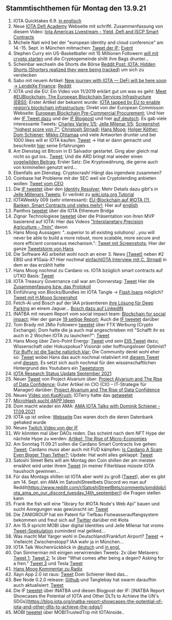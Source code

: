 ## Stammtischthemen für Montag den 13.9.21

1. IOTA Quicktakes 6.9. [in englisch](https://www.youtube.com/watch?v=h2bGyp1PwfU)
2. Neue [IOTA Defi Academy](https://iotadefi.academy/iota-americas-meetup-defi-talk/) Webseite mit schriftl. Zusammenfassung von diesem Video: [Iota Americas Livestream - Yield, Defi and ISCP Smart Contracts](https://www.youtube.com/watch?v=LJmdnR6QDcM)
3. Michele Nati wird bei der "european identity and cloud conference" am 14.-15. Sept. in München mitmachen: [Tweet der IF](https://twitter.com/iota/status/1435157016708780038?s=20); [Event](https://www.kuppingercole.com/events/eic2021#tickets)
4. Stephen Curry ein US-Basketballer mit 15 Millionen Followern [will mit crypto starten](https://twitter.com/StephenCurry30/status/1435047716950667264?s=20) und die Cryptogemeinde shillt ihre Bags drunter...
5. Scheinbar wechseln die Shorts die Börse [Reddit Post: IOTA: Hidden Shorts (Shorters realized they were being tracked)](https://www.reddit.com/r/SatoshiStreetBets/comments/pj5o3z/iota_hidden_shorts_shorters_realized_they_were/?utm_source=share&utm_medium=ios_app&utm_name=iossmf) um sich zu verstecken
6. Sabo mit neuem Artikel: [New journey with IOTA — DeFi will be here soon -> LendeXe Finance](https://medium.com/@sabog/how-i-joined-iota-but-wait-no-defi-when-defi-3071a400afa5): [Reddit](https://www.reddit.com/r/Iota/comments/pj6lkd/new_journey_with_iota_defi_will_be_here_soon/)
7. IOTA und die EU: Ein Video von 11/2019 erklärt gut um was es geht: [Meet #EUBlockchain: The European Blockchain Services Infrastructure (EBSI)](https://www.youtube.com/watch?v=m2uj7fgb2JI); Erster Artikel der bekannt wurde: [IOTA tapped by EU to enable region’s blockchain infrastructure](https://www.finextra.com/newsarticle/38782/iota-tapped-by-eu-to-enable-regions-blockchain-infrastructure); Direkt von der European Commisson Webseite: [European Blockchain Pre-Commercial Procurement](https://digital-strategy.ec.europa.eu/en/news/european-blockchain-pre-commercial-procurement); Und hier der [IF Tweet dazu](https://twitter.com/iota/status/1435214005853896705?s=20) und der [IF Blogpost](https://blog.iota.org/ebsi-building-a-distributed-ledger-technology-for-europe/) und hier [auf deutsch](https://iota-einsteiger-guide.de/iota-european-blockchain-services-infrastructure.html).
Es gab viele interessante Tweets: [Charlex Varley 1/5](https://twitter.com/c_varley/status/1435217564821606405?s=20); [Jelle Milenar 1/5](https://twitter.com/JelleFm/status/1435224616092545031?s=20); [Screenshot "highest score von 7"](https://twitter.com/Vrom14286662/status/1435524842607022080?s=20); [Christoph Strnadl](https://twitter.com/archimate/status/1435256308047958016?s=20); [Hans Moog](https://twitter.com/hus_qy/status/1435217416330567682?s=20); [Holger Köther](https://twitter.com/HolgerKoether/status/1435237287105896452?s=20); [Dom Schiener](https://twitter.com/DomSchiener/status/1435234182788169738?s=20); [Mikko Ohtamaa](https://twitter.com/moo9000/status/1435310504445108224?s=20) und viele Antworten drunter und bei 1000 likes will er IOTA kaufen: [Tweet](https://twitter.com/moo9000/status/1435521349301198851?s=20) -> Hat er dann gemacht und beschreibt [hier](https://twitter.com/moo9000/status/1435607019235446785?s=20) seine Erfahrungen 
8. Am Dienstag ist Bitcoin in El Salvador gestartet. Ging aber gleich mal nicht so gut los.. [Tweet](https://twitter.com/nayibbukele/status/1435481125741289472?t=TtAFEnahwGedm3RZfdqACA&s=19); Und die ARD bringt mal wieder einen [vogelwilden Beitrag](https://www.youtube.com/watch?v=B4S6c35HaAc); Erster Satz: Die Kryptowährung, die gerne auch von kriminellen genutzt wird...
9. Ebenfalls am Dienstag. Cryptocrash! Hängt das irgendwie zusammen?
10. Coinbase hat Probleme mit der SEC weil sie Cryptolending anbieten wollen: [Tweet vom CEO](https://twitter.com/brian_armstrong/status/1435439291715358721?s=20) 
11. Die [IF tweetet](https://twitter.com/iota/status/1435558718893133824?s=20) über den [Identity Resolver](https://explorer.iota.org/mainnet/identity-resolver/); Mehr Details dazu gibt's in [Jelle Millenars Tweets](https://twitter.com/JelleFm/status/1435621922281242629?s=20); Er verlinkt zu [wiki.iota.org Tutorial](https://wiki.iota.org/identity.rs/getting-started/decentralized_identifiers/create/)
12. IOTAWeekly 009 (sehr interessant): [EU-Blockchain auf #IOTA (?), Banken, Smart Contracts und vieles mehr!](https://www.youtube.com/watch?v=s8tgxv2HDLM); Hier auf [english](https://www.youtube.com/watch?v=H_9BCBwiyJM&feature=youtu.be)
13. Panthos [tweetet](https://twitter.com/PantosIO/status/1435584195586297859?s=20) über die IOTA Ethereum Bridge
14. Zignar Technologiese [tweetet](https://twitter.com/zignartech/status/1435848954034405377?s=20) über die Präsentation von ihren MVP basierend auf IOTA: Hier das Videos ["Interplanetary Precision Agriculture - 7min"](https://www.youtube.com/watch?v=E_aPbkINlc8) davon
15. Hans Moog Aussagen: "..superior to all existing solutions/ ..you will never be able to build a more robust, more scalable, more secure and more efficient consensus mechanism.": [Tweet mit Screenshots](https://twitter.com/Vrom14286662/status/1435855676983681027?s=20); Hier der ganze [Tweetstorm von Hans](https://twitter.com/hus_qy/status/1435696942965735431?s=20)
16. Die Software AG arbeitet wohl noch an einer 3. News [(Tweet)](https://twitter.com/archimate/status/1435575816868573188?s=20) neben #2 EBSI und #1Gaia-X? Hier nochmal [einfachIOTA Interview mit C. Strnadl](https://www.youtube.com/watch?v=4TwfcaQlCzQ) in dem er das erzählt hatte
17. Hans Moog nochmal zu Cardano vs. IOTA bzüglich smart contracts auf UTXO Basis: [Tweet](https://twitter.com/hus_qy/status/1435713580297564160?s=20)
18. IOTA Treasury Governance call war am Donnerstag: [Tweet](https://twitter.com/Phylo79288735/status/1435612304033288199?s=20) Hier die [Zusammenfasung bzw. das Protokoll](https://github.com/iota-community/Community-Governance/blob/main/meetings/Community_Call_notes_09.09.21.md)
19. Einführung von Blocks/Bundles im IOTA Tangle -> [Flash loans](https://www.youtube.com/watch?v=BcLmDRyk4IU&feature=youtu.be) möglich? [Tweet mit H.Moog Screenshot](https://twitter.com/Vrom14286662/status/1435524842607022080?s=20)
20. Fetch-Ai und Bosch auf der IAA präsentieren [ihre Lösung für Deep Parking](https://assets.bosch.com/media/global/research/eot/bosch-eot-ai-blockchain-parking-iaa_en.pdf) an einem Jaguar... [Bosch dazu auf LinkedIN](https://www.linkedin.com/posts/bosch-mobility-solutions_iaa-mobility-21-fetchai-activity-6841299475097522177-aw65/)
21. INATBA mit neuem Report vom social impact team: [Blockchain for social impact](https://inatba.org/reports/blockchain-for-social-impact/); Hier der ganze [19 seitige Report](https://unctad.org/system/files/official-document/ecn162021d3_en.pdf); Auch die [IF tweetet](https://twitter.com/iota/status/1435889495975550978?s=20) darüber
22. Tom Brady mit 2Mio Followern [tweetet](https://twitter.com/TomBrady/status/1435634036274352129?s=19) über FTX Werbung (Crypto Exchange); Dom hatte die ja auch mal angeschrieben mit "Schafft ihr es auch in 2 Wochen IOTA zu launchen?": [Tweet](https://twitter.com/DomSchiener/status/1434838868457664514?s=20)
23. Hans Moog über Zero-Point Energy: [Tweet](https://twitter.com/hus_qy/status/1435953441264836611?s=20) und sein [Eli5 Tweet](https://twitter.com/hus_qy/status/1436077100285497347?s=20) dazu; Wissenschaft oder Hokuspokus? Visionär oder hoffnungsloser Optimist? [Für Buffy ist die Sache natürlich klar](https://twitter.com/fudsfuddy/status/1436001481279348743?s=20); Die Community denkt wohl eher so: [Tweet](https://twitter.com/eavesdropperle/status/1436097576080748546?s=20) wobei Hans das auch nochmal relativiert mit [diesem Tweet](https://twitter.com/hus_qy/status/1436242633656000516?s=20) und [diesem](https://twitter.com/hus_qy/status/1437192225272877062?s=20). Es setzt sich auch nochmal für den wissenschaftlichen Hintergrund des Youtubers ein [Tweetstorm](https://twitter.com/hus_qy/status/1437191984905654273?s=20)
24. [IOTA Research Status Update September 2021](https://blog.iota.org/iota-research-status-update-september-2021/)
25. Neuer [Tweet](https://twitter.com/ProjectAlvarium/status/1436316726023569410?s=20) von Project Alvarium über: [Project Alvarium and The Rise of Data Confidence](https://www.cio.com/article/3617917/project-alvarium-and-the-rise-of-data-confidence.html?linkId=119757425); Guter Artikel im CIO (CIO – IT-Strategie für Manager) darüber: [Project Alvarium and The Rise of Data Confidence](https://www.cio.com/article/3617917/project-alvarium-and-the-rise-of-data-confidence.html?linkId=119757425)
26. Neues [Video von KupKrush](https://www.youtube.com/watch?v=bWWfKNBTikc); IOTerry hatte das [getweetet](https://twitter.com/io_terry/status/1436345989883912210?s=20)
27. [MicroHash sucht dAPP Ideen](https://twitter.com/micro_hash/status/1436298529920725010?s=20)
28. Dom macht wieder ein AMA: [AMA IOTA Talks with Dominik Schiener - 17.09.2021](https://www.youtube.com/watch?v=Pl_V8fPc_dM)
29. IOTA up ist online: [Webseite](https://iotaup.com/) Das waren doch die deren Datenbank gehaked wurde
30. Neues [Twitch Video von der IF](https://www.twitch.tv/iotadev)
31. Wir könnten mal über DAOs reden. Das scheint nach dem NFT Hype der nächste Hype zu werden: [Artikel: The Rise of Micro-Economies](https://coopahtroopa.mirror.xyz/gWY6Kfebs9wHdfoZZswfiLTBVzfKiyFaIwNf2q8JpgI)
32. Am Sonntag 11.09.21 sollen die Cardano Smart Contracts live gehen: [Tweet](https://twitter.com/InputOutputHK/status/1436325831199141888?s=20); Cardano muss aber auch mit FUD kämpfen: [Is Cardano A Scam Even Bigger Than Tether?](https://medium.datadriveninvestor.com/is-cardano-a-scam-even-bigger-than-tether-40ea0a5c3a4c); Update: Hat wohl alles geklappt: [Tweet](https://twitter.com/HunnitD_/status/1437212436122124293?s=20)
33. Satoshi Street Bets will am Montag den Coin shillen der am meisten erwähnt wird unter ihrem [Tweet](https://twitter.com/SatoshiStBets/status/1436416999178055683?s=20) (in meiner Filterblase müsste IOTA haushoch gewinnen...
34. Für das Montags shillen ist IOTA aber wohl zu groß ([Tweet](https://twitter.com/SatoshiStBets/status/1436716711189827592?s=20)), aber es gibt am 14. Sept. ein AMA im SatoshiStreetbets Discord wo man auf Reddit(https://www.reddit.com/r/SatoshiStreetBets/comments/pmddqb/iota_ama_on_our_discord_tuesday_14th_september/) die Fragen stellen kann
35. Frank the fish will eine "library for #IOTA Node's Web Api" bauen und sucht Anregungen was gewünscht ist: [Tweet](https://twitter.com/FrankTheFish8/status/1436231516506443777?s=20)
36. Die ZANIGROUP hat ein Patent für Tiefbau Flutwasserauffangsystem bekommen und freut sich auf [Twitter](https://twitter.com/GroupZanni/status/1436626896591142913) darüber mit #iota
37. Am 15.9 spricht MOBI über digital Identities und Jelle Milenar hat vroms [Tweet-Spekulation](https://twitter.com/Vrom14286662/status/1436592402681241600?s=20) zumindest mal geliked...
38. Was macht Mat Yarger wohl in Deutschland/Frankfurt Airport? [Tweet](https://twitter.com/Mat_Yarger/status/1436946006713659398?s=20) -> Vielleicht Zwischenstopp? IAA wahr ja in München...
39. IOTA Talk Wochenrückblick in [deutsch](https://www.iota-talk.com/index.php?article/118-wochenr%C3%BCckblick-vom-5-bis-11-september-2021/) und [in engl.](https://www.iota-talk.com/index.php?article-amp/119-week-in-review-from-5th-to-september-11rd-2021/&article%2F119-week-in-review-from-5th-to-september-11rd-2021%2F=&__twitter_impression=true)
40. Dan Simmerman mit einigen verwirrenden Tweets: 2x über Metavers: [Tweet 1](https://twitter.com/DanSimerman/status/1435061481767329792?s=20); [Tweet 2](https://twitter.com/DanSimerman/status/1436817266637746177?s=20); 1x über "What comes after being a degen? Asking for a fren." [Tweet 3](https://twitter.com/DanSimerman/status/1435675433740259329?s=20) und Tesla [Tweet](https://twitter.com/DanSimerman/status/1437144958461485064?s=20)
41. [Hans Moog Kommentar zu Radix](https://twitter.com/hus_qy/status/1437174230089617415?s=20)
42. Xayn App 2.0 ist raus: [Tweet](https://twitter.com/XaynHQ/status/1437341293370281987?s=20) Dom Schiener liked das...
43. Bee Node 0.2.0 release: [Github](https://github.com/iotaledger/bee/releases/tag/v0.2.0) und Tanglebay hat swarm daraufhin auch aktualisiert: [Tweet](https://twitter.com/TANGLEBAY/status/1437349972576460802?s=20)
44. Die IF [tweetet](https://twitter.com/iota/status/1437402641269678082?s=20) über INATBA und diesen Blogpost der IF: [INATBA Report Showcases the Potential of IOTA and Other DLTs to Achieve the UN's SDGs](https://blog.iota.org/inatba-report-showcases-the-potential-of-iota-and-other-dlts-to-achieve-the-sdgs/]
45. MOBI [tweetet](https://twitter.com/dltMOBI/status/1437449064006799370?s=20) über MOBITrustedTrip mit IOTAinside..
